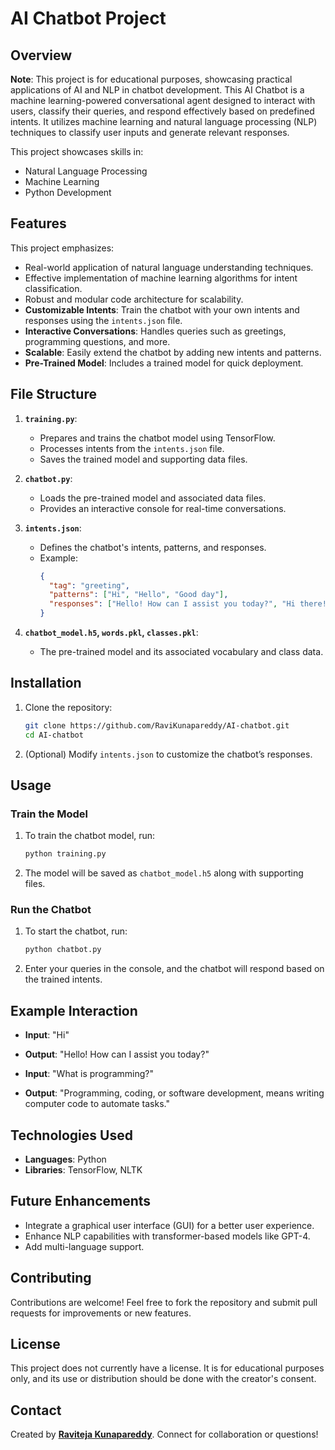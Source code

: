# AI Chatbot Project

## Overview

**Note**: This project is for educational purposes, showcasing practical applications of AI and NLP in chatbot development.
This AI Chatbot is a machine learning-powered conversational agent designed to interact with users, classify their queries, and respond effectively based on predefined intents. It utilizes machine learning and natural language processing (NLP) techniques to classify user inputs and generate relevant responses.

This project showcases skills in:
- Natural Language Processing
- Machine Learning
- Python Development

## Features

This project emphasizes:
- Real-world application of natural language understanding techniques.
- Effective implementation of machine learning algorithms for intent classification.
- Robust and modular code architecture for scalability.
- **Customizable Intents**: Train the chatbot with your own intents and responses using the `intents.json` file.
- **Interactive Conversations**: Handles queries such as greetings, programming questions, and more.
- **Scalable**: Easily extend the chatbot by adding new intents and patterns.
- **Pre-Trained Model**: Includes a trained model for quick deployment.

## File Structure

1. **`training.py`**:
   - Prepares and trains the chatbot model using TensorFlow.
   - Processes intents from the `intents.json` file.
   - Saves the trained model and supporting data files.

2. **`chatbot.py`**:
   - Loads the pre-trained model and associated data files.
   - Provides an interactive console for real-time conversations.

3. **`intents.json`**:
   - Defines the chatbot's intents, patterns, and responses.
   - Example:
     ```json
     {
       "tag": "greeting",
       "patterns": ["Hi", "Hello", "Good day"],
       "responses": ["Hello! How can I assist you today?", "Hi there!"]
     }
     ```

4. **`chatbot_model.h5`, `words.pkl`, `classes.pkl`**:
   - The pre-trained model and its associated vocabulary and class data.

## Installation

1. Clone the repository:
   ```bash
   git clone https://github.com/RaviKunapareddy/AI-chatbot.git
   cd AI-chatbot
   ```

2. (Optional) Modify `intents.json` to customize the chatbot’s responses.

## Usage

### Train the Model
1. To train the chatbot model, run:
   ```bash
   python training.py
   ```
2. The model will be saved as `chatbot_model.h5` along with supporting files.

### Run the Chatbot
1. To start the chatbot, run:
   ```bash
   python chatbot.py
   ```
2. Enter your queries in the console, and the chatbot will respond based on the trained intents.

## Example Interaction
- **Input**: "Hi"
- **Output**: "Hello! How can I assist you today?"

- **Input**: "What is programming?"
- **Output**: "Programming, coding, or software development, means writing computer code to automate tasks."

## Technologies Used
- **Languages**: Python
- **Libraries**: TensorFlow, NLTK

## Future Enhancements
- Integrate a graphical user interface (GUI) for a better user experience.
- Enhance NLP capabilities with transformer-based models like GPT-4.
- Add multi-language support.

## Contributing
Contributions are welcome! Feel free to fork the repository and submit pull requests for improvements or new features.

## License
This project does not currently have a license. It is for educational purposes only, and its use or distribution should be done with the creator's consent.

## Contact
Created by **[Raviteja Kunapareddy](https://www.linkedin.com/in/ravitejak99/)**. Connect for collaboration or questions!

